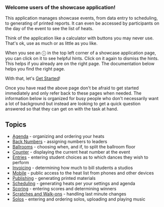 ### Welcome users of the showcase application!

This application manages showcase events, from data entry to scheduling, to generating of printed reports. It can even be accessed by participants on the day of the event to see the list of heats.

Think of the application like a calculator with buttons you may never use.  That's ok, use as much or as little as you like.

When you see an ⓘ in the top left corner of a showcase application page, you can click on it to see helpful hints.  Click on it again to dismiss the hints.  This helps if you already are on the right page.  The documentation below helps you find the right page.

With that, let's [Get Started](./Getting-Started)!

Once you have read the above page don't be afraid to get started immediately and only refer back to these pages when needed.  The information below is organized for busy people who don't necessarily want a lot of background but instead are looking to get a quick question answered so that they can get on with the task at hand.

## Topics

 * [Agenda](./Agenda) - organizing and ordering your heats
 * [Back Numbers](./Back-Numbers) - assigning numbers to leaders
 * [Ballrooms](./Ballrooms) - choosing when, and if, to split the ballroom floor
 * [Counter](./Counter) - displaying the current heat number at the event
 * [Entries](./Entries) - entering student choices as to which dances they wish to perform
 * [Invoicing](./Invoicing) - determining how much to bill students a studios
 * [Mobile](./Mobile) - public access to the heat list from phones and other devices
 * [Publishing](./Publishing) - generating printed materials
 * [Scheduling](./Scheduling) - generating heats per your settings and agenda
 * [Scoring](./Scoring) - entering scores and determining winners
 * [Scratches and Walk-ons](./Scratches-and-Walk-ons) - handling last minute changes
 * [Solos](./Solos) - entering and ordering solos, uploading and playing music